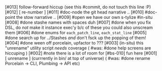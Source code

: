 [#013]       follow-forward hiccup (see this #commit, do not touch this line :P)
[#012]       [ re-number ]
[#011]       #doc-node the git head narrative ..
[#010]       #doc-point the stow narrative ..
[#009] #open we have our own s-tylize #in-situ
[#008]       #done stashe names with spaces duh
[#007]       #done when you fix DSL, do *not* make it instance exec'y b/c of these
               you could also unscream them
[#006]       #done enums for `each_patch_line`, `each_stat_line`
[#005]       #done search up for ../Stashes *and* don't fsck up the popping of them!
[#004]       #done ween off porcelain, upfactor to ???
[#003]       (in-situ) this "unrename" utility script *needs* coverage
             ( #was: #done help screens are hiccuping )
[#002]       #note there is a lot of room for [#bs-010] fun here
[#001]       [ unrename ]  (currrently in bin/ at top of universe)
             ( #was: #done rename Porcelain -> CLI, Plumbing -> API etc)
